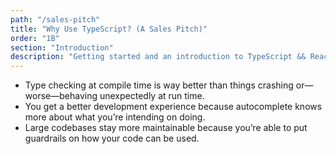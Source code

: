 ```yaml
---
path: "/sales-pitch"
title: "Why Use TypeScript? (A Sales Pitch)"
order: "1B"
section: "Introduction"
description: "Getting started and an introduction to TypeScript && React Workshop"
---
```


- Type checking at compile time is way better than things crashing or—worse—behaving unexpectedly at run time.
- You get a better development experience because autocomplete knows more about what you’re intending on doing.
- Large codebases stay more maintainable because you’re able to put guardrails on how your code can be used.
